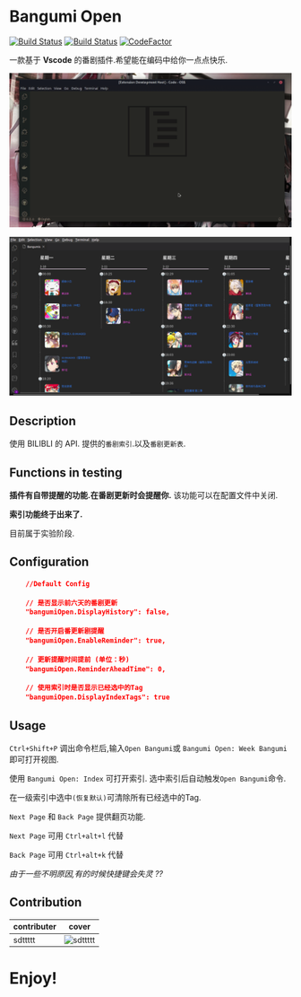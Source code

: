 # Bangumi Open

[![Build Status](https://travis-ci.com/sdttttt/vscode-bangumi.svg?branch=master)](https://travis-ci.com/sdttttt/vscode-bangumi)
[![Build Status](https://dev.azure.com/shiinazch/Vscode%20Bangumi/_apis/build/status/sdttttt.vscode-bangumi?branchName=master)](https://dev.azure.com/shiinazch/Vscode%20Bangumi/_build/latest?definitionId=4&branchName=master)
[![CodeFactor](https://www.codefactor.io/repository/github/sdttttt/vscode-bangumi/badge/master)](https://www.codefactor.io/repository/github/sdttttt/vscode-bangumi/overview/master)



一款基于 **Vscode** 的番剧插件.希望能在编码中给你一点点快乐.

![b1](https://raw.githubusercontent.com/sdttttt/vscode-bangumi/master/resources/b1.gif)

![b2](https://raw.githubusercontent.com/sdttttt/vscode-bangumi/master/resources/b2.png)

## Description

使用 BILIBLI 的 API.
提供的`番剧索引`.以及`番剧更新表`.

## Functions in testing

**插件有自带提醒的功能.在番剧更新时会提醒你.**
该功能可以在配置文件中关闭.

**索引功能终于出来了.** 

目前属于实验阶段.

## Configuration

```json
    //Default Config

    // 是否显示前六天的番剧更新
    "bangumiOpen.DisplayHistory": false,

    // 是否开启番更新剧提醒
    "bangumiOpen.EnableReminder": true,
    
    // 更新提醒时间提前 (单位：秒)
    "bangumiOpen.ReminderAheadTime": 0,
    
    // 使用索引时是否显示已经选中的Tag
    "bangumiOpen.DisplayIndexTags": true
```

## Usage

`Ctrl+Shift+P` 调出命令栏后,输入`Open Bangumi`或 `Bangumi Open: Week Bangumi` 即可打开视图.

使用 `Bangumi Open: Index` 可打开索引. 选中索引后自动触发`Open Bangumi`命令.

在一级索引中选中`(恢复默认)`可清除所有已经选中的Tag.

`Next Page` 和 `Back Page` 提供翻页功能.

`Next Page` 可用 `Ctrl+alt+l` 代替

`Back Page` 可用 `Ctrl+alt+k` 代替

*由于一些不明原因,有的时候快捷键会失灵 ??*

## Contribution

|  contributer   | cover  |
|  ----  | ----  |
| sdttttt  | ![sdttttt](https://avatars1.githubusercontent.com/u/42728902?s=96&v=4) |

# Enjoy!
